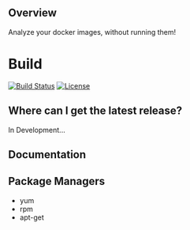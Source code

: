 ## Overview ##
Analyze your docker images, without running them!

# Build #
[![Build Status](https://travis-ci.org/blackducksoftware/hub-docker.svg?branch=master)](https://travis-ci.org/blackducksoftware/hub-docker)
[![License](https://img.shields.io/badge/License-Apache%202.0-blue.svg)](https://opensource.org/licenses/Apache-2.0)

## Where can I get the latest release? ##
In Development...

## Documentation ##

## Package Managers ##
- yum
- rpm
- apt-get
